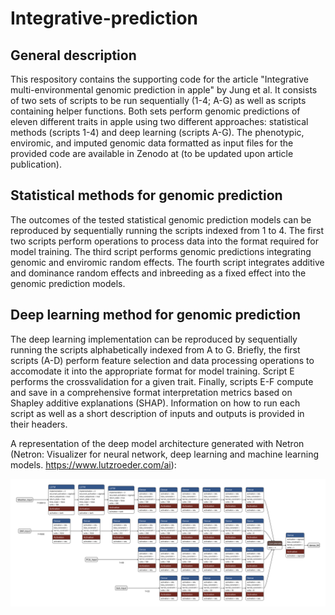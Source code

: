 # Integrative-prediction

## General description

This respository contains the supporting code for the article "Integrative multi-environmental genomic prediction in apple" by Jung et al. It consists of two sets of scripts to be run sequentially (1-4; A-G) as well as scripts containing helper functions. Both sets perform genomic predictions of eleven different traits in apple using two different approaches: statistical methods (scripts 1-4) and deep learning (scripts A-G). The phenotypic, enviromic, and imputed genomic data formatted as input files for the provided code are available in Zenodo at (to be updated upon article publication).

## Statistical methods for genomic prediction

The outcomes of the tested statistical genomic prediction models can be reproduced by sequentially running the scripts indexed from 1 to 4. The first two scripts perform operations to process data into the format required for model training. The third script performs genomic predictions integrating genomic and enviromic random effects. The fourth script integrates additive and dominance random effects and inbreeding as a fixed effect into the genomic prediction models.

## Deep learning method for genomic prediction

The deep learning implementation can be reproduced by sequentially running the scripts alphabetically indexed from A to G. Briefly, the first scripts (A-D) perform feature selection and data processing operations to accomodate it into the appropriate format for model training. Script E performs the crossvalidation for a given trait. Finally, scripts E-F compute and save in a comprehensive format interpretation metrics based on Shapley additive explanations (SHAP). Information on how to run each script as well as a short description of inputs and outputs is provided in their headers.

A representation of the deep model architecture generated with Netron (Netron: Visualizer for neural network, deep learning and machine learning models. https://www.lutzroeder.com/ai):

![Deep_learning_architechture](images/model_architecture_horiz.svg)
